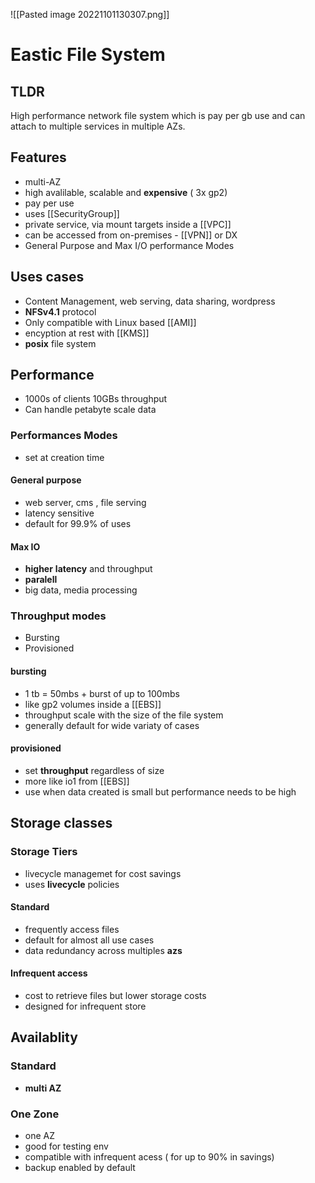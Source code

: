![[Pasted image 20221101130307.png]]
# Eastic File System

## TLDR 
High performance network file system which is pay per gb use and can attach to multiple services in multiple AZs.

## Features
- multi-AZ
- high avalilable, scalable and **expensive** ( 3x gp2)
- pay per use
- uses [[SecurityGroup]]
- private service, via mount targets inside a [[VPC]]
- can be accessed from on-premises - [[VPN]] or DX
- General Purpose and Max I/O performance Modes

## Uses cases
- Content Management, web serving, data sharing, wordpress
- **NFSv4.1** protocol
- Only compatible with Linux based [[AMI]]
- encyption at rest with [[KMS]]
- **posix** file system

## Performance
- 1000s of clients 10GBs throughput
- Can handle petabyte scale data

### Performances Modes
- set at creation time

#### General purpose
- web server, cms , file serving
- latency sensitive
- default for 99.9% of uses

#### Max IO
- **higher** **latency** and throughput
- **paralell**
- big data, media processing

### Throughput modes
- Bursting
- Provisioned

#### bursting
- 1 tb = 50mbs + burst of up to 100mbs
- like gp2 volumes inside a [[EBS]]
- throughput scale with the size of the file system
- generally default for wide variaty of cases

#### provisioned
- set **throughput** regardless of size
- more like io1 from [[EBS]]
- use when data created is small but performance needs to be high

## Storage classes

### Storage Tiers
- livecycle managemet for cost savings
- uses **livecycle** policies

#### Standard 
- frequently access files
- default for almost all use cases
- data redundancy across multiples **azs**

#### Infrequent access
- cost to retrieve files but lower storage costs
- designed for infrequent store

## Availablity

### Standard 
- **multi AZ**

### One Zone
- one AZ
- good for testing env
- compatible with infrequent acess ( for up to 90% in savings)
- backup enabled by default

